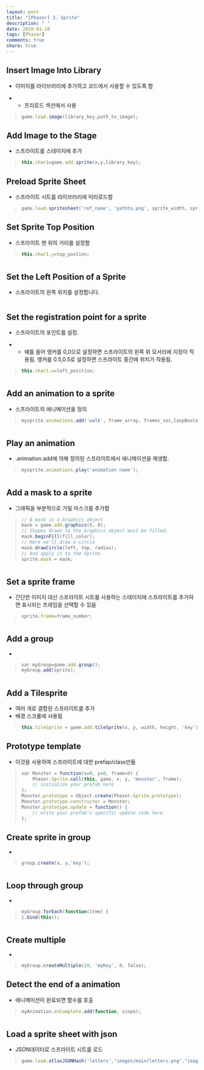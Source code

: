 ```yaml
---
layout: post
title: "[Phaser] 3. Sprite"
description: " "
date: 2020-01-10
tags: [Phaser]
comments: true
share: true
---
```


## Insert Image Into Library

- 이미지를 라이브러리에 추가하고 코드에서 사용할 수 있도록 함

- - 프리로드 섹션에서 사용

> ```Javascript
> game.load.image(library_key,path_to_image);
> ```

 

## Add Image to the Stage

- 스프라이트를 스테이지에 추가

> ```Javascript
> this.char1=game.add.sprite(x,y,library_key);
> ```

 

## Preload Sprite Sheet

- 스프라이트 시트를 라이브러리에 미리로드함

> ```Javascript
> game.load.spritesheet('ref_name', 'pathto.png', sprite_width, sprite_height, number_of_cells);
> ```

 

## Set Sprite Top Position

- 스프라이트 맨 위의 거리를 설정함

> ```Javascript
> this.char1.y=top_postion;
> ```

#  

## Set the Left Position of a Sprite

- 스프라이트의 왼쪽 위치를 설정합니다.

> ```Javascript
> 
> ```

 

## Set the registration point for a sprite

- 스프라이트의 포인트를 설정.

- - 예를 들어 앵커를 0,0으로 설정하면 스프라이트의 왼쪽 위 모서리에 지정이 적용됨. 앵커를 0.5,0.5로 설정하면 스프라이트 중간에 위치가 작용됨.

> ```Javascript
> this.char1.x=left_position;
> ```

#  

## Add an animation to a sprite

- 스프라이트의 애니메이션을 정의

> ```Javascript
> mysprite.animations.add('walk', frame_array, frames_sec,loopBoolean);
> ```

#  

## Play an animation

- .animation.add에 의해 정의된 스프라이트에서 애니메이션을 재생함.

> ```Javascript
> mysprite.animations.play('animation name');
> ```

#  

## Add a mask to a sprite

- 그래픽을 부분적으로 가릴 마스크를 추가함

> ```Javascript
> // A mask is a Graphics object
> mask = game.add.graphics(0, 0);
> // Shapes drawn to the Graphics object must be filled.
> mask.beginFill(fill_color);
> // Here we'll draw a circle
> mask.drawCircle(left, top, radius);
> // And apply it to the Sprite
> sprite.mask = mask;
> ```

#  

## Set a sprite frame

- 간단한 이미지 대신 스프라이트 시트를 사용하는 스테이지에 스프라이트를 추가혀면 표시되는 프레임을 선택할 수 있음

> ```Javascript
> sprite.frame=frame_number;
> ```

#  

## Add a group

-  

> ```Javascript
> var myGroup=game.add.group();
> myGroup.add(sprite);
> ```

#  

## Add a Tilesprite

- 여러 개로 결합된 스프라이트를 추가
- 배경 스크롤에 사용됨

> ```Javascript
> this.tileSprite = game.add.tileSprite(x, y, width, height, 'key');
> ```

 

## Prototype template

- 이것을 사용하여 스프라이트에 대한 prefap/class만듦

> ```Javascript
> var Monster = function(x=0, y=0, frame=0) {
>     Phaser.Sprite.call(this, game, x, y, 'monster', frame);
>     // initialize your prefab here
> };
> Monster.prototype = Object.create(Phaser.Sprite.prototype);
> Monster.prototype.constructor = Monster;
> Monster.prototype.update = function() {
>     // write your prefab’s specific update code here
> };
> ```

 

## Create sprite in group

-  

> ```Javascript
> group.create(x, y,'key');
> ```

#  

## Loop through group

-  

> ```Javascript
> myGroup.forEach(function(item) {         
> }.bind(this));
> ```

#  

## Create multiple

-  

> ```Javascript
> myGroup.createMultiple(20, 'myKey', 0, false);
> ```



## Detect the end of a animation

- 에니메이션이 완료되면 함수를 호출

> ```Javascript
> myAnimation.onComplete.add(function, scope);
> ```

#  

## Load a sprite sheet with json

- JSON데이터로 스프라이트 시트를 로드

> ```Javascript
> game.load.atlasJSONHash('letters',"images/main/letters.png","images/main/letters.json");
> ```

